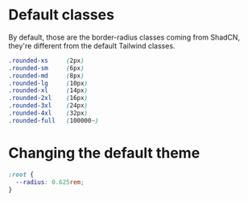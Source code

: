 # Default classes
By default, those are the border-radius classes coming from ShadCN, they're different from the default Tailwind classes.

```CSS
.rounded-xs     (2px)
.rounded-sm     (6px)
.rounded-md     (8px)
.rounded-lg     (10px)
.rounded-xl     (14px)
.rounded-2xl    (16px)
.rounded-3xl    (24px)
.rounded-4xl    (32px)
.rounded-full   (100000~)
```

# Changing the default theme

```CSS
:root {
  --radius: 0.625rem;
}
```